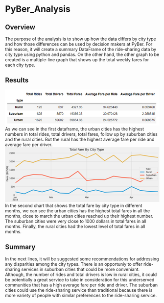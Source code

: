 # PyBer_Analysis
## Overview
The purpose of the analysis is to show up how the data differs by city type and how those differences can be used by decision makers at PyBer. For this reason, it will create a summary DataFrame of the ride-sharing data by city type using python and pandas. On the other hand, the other graph to be created is a multiple-line graph that shows up the total weekly fares for each city type.
## Results
![img_names5a](t1.png) 
As we can see in the first dataframe, the urban cities has the highest numbers in total rides, total drivers, total fares, follow up by suburban cities and the rural cities. But the rural has the highest average fare per ride and average fare per driver. 
![img_names5b](t2.png) 
In the second chart that shows the total fare by city type in different months, we can see the urban cities has the highest total fares in all the months, close to march the urban cities reached up their highest number. The suburban cities were very close to 1000 dollars in total fares in all months. Finally, the rural cities had the lowest level of total fares in all months.  
## Summary
In the next lines, it will be suggested some recommendations for addressing any disparities among the city types.
There is an opportuniy to offer ride-sharing services in suburban cities that could be more conveniant.
Although, the number of rides and total drivers is low in rural cities, it could be potentially a great service to take in consideration for this underserved communities that has a high average fare per ride and driver.
The suburban cities could use the ride-sharing service than traditional because there is more variety of people with similar preferences to the ride-sharing service.
